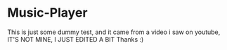 # Music-Player
This is just some dummy test, and it came from a video i saw on youtube, IT'S NOT MINE, I JUST EDITED A BIT Thanks :)
